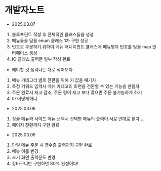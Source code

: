 
# 개발자노트


- 2025.03.07 
1. 블루프린트 작성 후 전체적인 클래스들을 생성 
2. 메뉴들을 담을 enum 클래스 1차 구현 성공
3. 번호로 주문하기 위하여 메뉴 매니지먼트 클래스에 메뉴명과 번호를 담을 map 인터페이스 생성
4. IO 클래스 출력문 일부 작성 완료

* 해야할 것 생각나는 대로 적어보자
1. 메뉴 카테고리 별로 전환을 위해 키 값을 매기자
2. 특정 키워드 입력시 메뉴 카테고리 화면을 전환할 수 있는 기능을 만들자
3. 주문 완료시 재고 감소, 주문 량이 재고 보다 많으면 주문 불가능하게 하기
4. 아 어떻게하냐


- 2025.03.08
1. 싱글 메뉴와 사이드 메뉴 선택시 선택한 메뉴의 출력이 서로 반대로 된다....
2. 페이지 전환까지 구현 완료

- 2025.03.09
1. 단일 메뉴 주문 시 영수증 출력까지 구현 완료
2. 메뉴 이름 변경
3. 초기 화면 출력문도 변경
4. 장바구니만 구현하면 80% 완성이다! 


